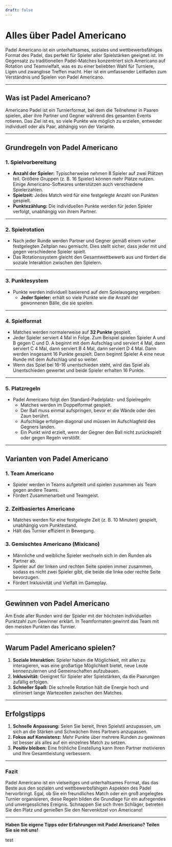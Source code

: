 ```yaml
---
draft: false
---
```

# Alles über Padel Americano

Padel Americano ist ein unterhaltsames, soziales und wettbewerbsfähiges Format des Padel, das perfekt für Spieler aller Spielstärken geeignet ist. Im Gegensatz zu traditionellen Padel-Matches konzentriert sich Americano auf Rotation und Teamvielfalt, was es zu einer beliebten Wahl für Turniere, Ligen und zwanglose Treffen macht. Hier ist ein umfassender Leitfaden zum Verständnis und Spielen von Padel Americano.

---

## **Was ist Padel Americano?**

Americano Padel ist ein Turnierformat, bei dem die Teilnehmer in Paaren spielen, aber ihre Partner und Gegner während des gesamten Events rotieren. Das Ziel ist es, so viele Punkte wie möglich zu erzielen, entweder individuell oder als Paar, abhängig von der Variante.

---

## **Grundregeln von Padel Americano**

### **1. Spielvorbereitung**
- **Anzahl der Spieler:** Typischerweise nehmen 8 Spieler auf zwei Plätzen teil. Größere Gruppen (z. B. 16 Spieler) können mehr Plätze nutzen. Einige Americano-Softwares unterstützen auch verschiedene Spielerzahlen.
- **Spielzeit:** Jedes Match wird für eine festgelegte Anzahl von Punkten gespielt.
- **Punktezählung:** Die individuellen Punkte werden für jeden Spieler verfolgt, unabhängig von ihrem Partner.

---

### **2. Spielrotation**
- Nach jeder Runde werden Partner und Gegner gemäß einem vorher festgelegten Zeitplan neu gemischt. Dies stellt sicher, dass jeder mit und gegen verschiedene Spieler spielt.
- Das Rotationssystem gleicht den Gesamtwettbewerb aus und fördert die soziale Interaktion zwischen den Spielern.

---

### **3. Punktesystem**
- Punkte werden individuell basierend auf dem Spielausgang vergeben:
  - **Jeder Spieler:** erhält so viele Punkte wie die Anzahl der gewonnenen Bälle, die sie spielen.

---

### **4. Spielformat**
- Matches werden normalerweise auf **32 Punkte** gespielt.
- Jeder Spieler serviert 4 Mal in Folge. Zum Beispiel spielen Spieler A und B gegen C und D. A beginnt mit dem Aufschlag und serviert 4 Mal, dann serviert C 4 Mal, dann serviert B 4 Mal, dann serviert D 4 Mal. Dann werden insgesamt 16 Punkte gespielt. Dann beginnt Spieler A eine neue Runde mit dem Aufschlag und so weiter.
- Wenn das Spiel bei 16-16 unentschieden steht, wird das Spiel als Unentschieden gewertet und beide Spieler erhalten 16 Punkte.

---

### **5. Platzregeln**
- Padel Americano folgt den Standard-Padelplatz- und Spielregeln:
  - Matches werden im Doppelformat gespielt.
  - Der Ball muss einmal aufspringen, bevor er die Wände oder den Zaun berührt.
  - Aufschläge erfolgen diagonal und müssen im Aufschlagfeld des Gegners landen.
  - Ein Punkt wird erzielt, wenn der Gegner den Ball nicht zurückspielt oder gegen Regeln verstößt.

---

## **Varianten von Padel Americano**

### **1. Team Americano**
- Spieler werden in Teams aufgeteilt und spielen zusammen als Team gegen andere Teams.
- Fördert Zusammenarbeit und Teamgeist.

### **2. Zeitbasiertes Americano**
- Matches werden für eine festgelegte Zeit (z. B. 10 Minuten) gespielt, unabhängig vom Punktestand.
- Hält das Turnier effizient in Bewegung.

### **3. Gemischtes Americano (Mixicano)**
- Männliche und weibliche Spieler wechseln sich in den Runden als Partner ab.
- Spieler auf der linken und rechten Seite spielen immer zusammen, sodass es nicht zwei Spieler gibt, die beide die linke oder rechte Seite bevorzugen.
- Fördert Inklusivität und Vielfalt im Gameplay.

---

## **Gewinnen von Padel Americano**

Am Ende aller Runden wird der Spieler mit der höchsten individuellen Punktzahl zum Gewinner erklärt. In Teamformaten gewinnt das Team mit den meisten Punkten das Turnier.

---

## **Warum Padel Americano spielen?**

1. **Soziale Interaktion:** Spieler haben die Möglichkeit, mit allen zu interagieren, was eine großartige Möglichkeit bietet, neue Leute kennenzulernen und Gemeinschaften aufzubauen.
2. **Inklusivität:** Geeignet für Spieler aller Spielstärken, da die Paarungen zufällig erfolgen.
3. **Schneller Spaß:** Die schnelle Rotation hält die Energie hoch und eliminiert lange Wartezeiten zwischen den Matches.

---

## **Erfolgstipps**

1. **Schnelle Anpassung:** Seien Sie bereit, Ihren Spielstil anzupassen, um sich an die Stärken und Schwächen Ihres Partners anzupassen.
2. **Fokus auf Konsistenz:** Mehr Punkte über mehrere Runden zu gewinnen ist besser als alles auf ein einzelnes Match zu setzen.
3. **Positiv bleiben:** Eine fröhliche Einstellung kann Ihren Partner motivieren und Ihre Gesamtleistung verbessern.

---

### **Fazit**

Padel Americano ist ein vielseitiges und unterhaltsames Format, das das Beste aus den sozialen und wettbewerbsfähigen Aspekten des Padel hervorbringt. Egal, ob Sie ein freundliches Match oder ein groß angelegtes Turnier organisieren, diese Regeln bilden die Grundlage für ein aufregendes und unvergessliches Ereignis. Schnappen Sie sich Ihren Schläger, betreten Sie den Platz und genießen Sie den Nervenkitzel von Americano!

---

**Haben Sie eigene Tipps oder Erfahrungen mit Padel Americano? Teilen Sie sie mit uns!**

test